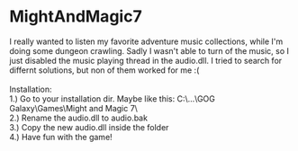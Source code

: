 # MightAndMagic7

I really wanted to listen my favorite adventure music collections, while I'm doing
some dungeon crawling. Sadly I wasn't able to turn of the music, so I just disabled
the music playing thread in the audio.dll. I tried to search for differnt solutions,
but non of them worked for me :(
<br/><br/>
Installation:<br/>
1.) Go to your installation dir. Maybe like this: C:\\...\GOG Galaxy\Games\Might and Magic 7\ <br/>
2.) Rename the audio.dll to audio.bak<br/>
3.) Copy the new audio.dll inside the folder<br/> 
4.) Have fun with the game!<br/>
